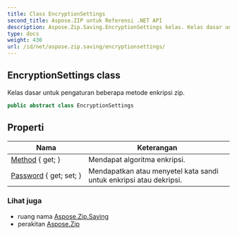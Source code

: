 ```yaml
---
title: Class EncryptionSettings
second_title: Aspose.ZIP untuk Referensi .NET API
description: Aspose.Zip.Saving.EncryptionSettings kelas. Kelas dasar untuk pengaturan beberapa metode enkripsi zip.
type: docs
weight: 430
url: /id/net/aspose.zip.saving/encryptionsettings/
---
```

## EncryptionSettings class

Kelas dasar untuk pengaturan beberapa metode enkripsi zip.

```csharp
public abstract class EncryptionSettings
```

## Properti

| Nama | Keterangan |
| --- | --- |
| [Method](../../aspose.zip.saving/encryptionsettings/method/) { get; } | Mendapat algoritma enkripsi. |
| [Password](../../aspose.zip.saving/encryptionsettings/password/) { get; set; } | Mendapatkan atau menyetel kata sandi untuk enkripsi atau dekripsi. |

### Lihat juga

* ruang nama [Aspose.Zip.Saving](../../aspose.zip.saving/)
* perakitan [Aspose.Zip](../../)


